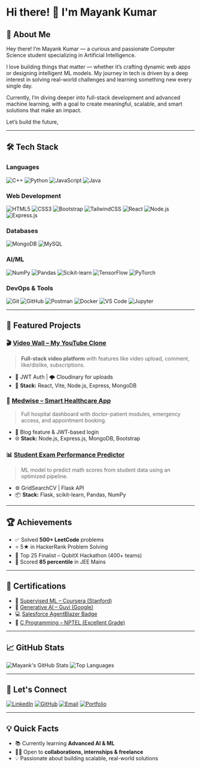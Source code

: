 # Hi there! 👋 I'm Mayank Kumar

## 🚀 About Me

Hey there! I’m Mayank Kumar — a curious and passionate Computer Science student specializing in Artificial Intelligence. 

I love building things that matter — whether it’s crafting dynamic web apps or designing intelligent ML models. My journey in tech is driven by a deep interest in solving real-world challenges and learning something new every single day.

Currently, I’m diving deeper into full-stack development and advanced machine learning, with a goal to create meaningful, scalable, and smart solutions that make an impact.

Let’s build the future, 

---

## 🛠️ Tech Stack

### Languages
![C++](https://img.shields.io/badge/-C++-05122A?style=flat&logo=cplusplus&logoColor=00599C)
![Python](https://img.shields.io/badge/-Python-05122A?style=flat&logo=python&logoColor=3776AB)
![JavaScript](https://img.shields.io/badge/-JavaScript-05122A?style=flat&logo=javascript&logoColor=F7DF1E)
![Java](https://img.shields.io/badge/Java-ED8B00?style=flat&logo=openjdk&logoColor=white)

### Web Development
![HTML5](https://img.shields.io/badge/-HTML5-05122A?style=flat&logo=html5&logoColor=E34F26)
![CSS3](https://img.shields.io/badge/-CSS3-05122A?style=flat&logo=css3&logoColor=1572B6)
![Bootstrap](https://img.shields.io/badge/-Bootstrap-05122A?style=flat&logo=bootstrap&logoColor=563D7C)
![TailwindCSS](https://img.shields.io/badge/-TailwindCSS-05122A?style=flat&logo=tailwind-css&logoColor=06B6D4)
![React](https://img.shields.io/badge/-React-05122A?style=flat&logo=react&logoColor=61DAFB)
![Node.js](https://img.shields.io/badge/-Node.js-05122A?style=flat&logo=node.js&logoColor=339933)
![Express.js](https://img.shields.io/badge/-Express.js-05122A?style=flat&logo=express&logoColor=white)

### Databases
![MongoDB](https://img.shields.io/badge/-MongoDB-05122A?style=flat&logo=mongodb&logoColor=47A248)
![MySQL](https://img.shields.io/badge/-MySQL-05122A?style=flat&logo=mysql&logoColor=4479A1)

### AI/ML
![NumPy](https://img.shields.io/badge/-NumPy-05122A?style=flat&logo=numpy&logoColor=013243)
![Pandas](https://img.shields.io/badge/-Pandas-05122A?style=flat&logo=pandas&logoColor=150458)
![Scikit-learn](https://img.shields.io/badge/-Scikit--learn-05122A?style=flat&logo=scikit-learn&logoColor=F7931E)
![TensorFlow](https://img.shields.io/badge/-TensorFlow-05122A?style=flat&logo=tensorflow&logoColor=FF6F00)
![PyTorch](https://img.shields.io/badge/-PyTorch-05122A?style=flat&logo=pytorch&logoColor=EE4C2C)

### DevOps & Tools
![Git](https://img.shields.io/badge/-Git-05122A?style=flat&logo=git&logoColor=F05032)
![GitHub](https://img.shields.io/badge/-GitHub-05122A?style=flat&logo=github&logoColor=white)
![Postman](https://img.shields.io/badge/-Postman-05122A?style=flat&logo=postman&logoColor=FF6C37)
![Docker](https://img.shields.io/badge/-Docker-05122A?style=flat&logo=docker&logoColor=2496ED)
![VS Code](https://img.shields.io/badge/-VS%20Code-05122A?style=flat&logo=visual-studio-code&logoColor=007ACC)
![Jupyter](https://img.shields.io/badge/-Jupyter-05122A?style=flat&logo=jupyter&logoColor=F37626)

---

## 🌟 Featured Projects

### 🎬 [Video Wall – My YouTube Clone](https://mk-video-wall.netlify.app/)
> **Full-stack video platform** with features like video upload, comment, like/dislike, subscriptions.
- 🔐 JWT Auth | 🌩️ Cloudinary for uploads
- 🔧 **Stack:** React, Vite, Node.js, Express, MongoDB

### 🏥 [Medwise – Smart Healthcare App](https://medwise-smart-healthcare.netlify.app/)
> Full hospital dashboard with doctor-patient modules, emergency access, and appointment booking.
- 🧾 Blog feature & JWT-based login
- 🌐 **Stack:** Node.js, Express.js, MongoDB, Bootstrap

### 📊 [Student Exam Performance Predictor](https://maths-score-prediction-lpvz.onrender.com)
> ML model to predict math scores from student data using an optimized pipeline.
- ⚙️ GridSearchCV | Flask API
- 📦 **Stack:** Flask, scikit-learn, Pandas, NumPy

---

## 🏆 Achievements
- ✅ Solved **500+ LeetCode** problems
- ⭐ 5★ in HackerRank Problem Solving
- 🥇 Top 25 Finalist – QubitX Hackathon (400+ teams)
- 🧠 Scored **85 percentile** in JEE Mains

---

## 📜 Certifications
- 🧠 [Supervised ML – Coursera (Stanford)](https://www.coursera.org/account/accomplishments/certificate/)
- 🤖 [Generative AI – Guvi (Google)](https://www.guvi.in/verify-certificate/)
- 💻 [Salesforce AgentBlazer Badge](https://www.salesforce.com/trailblazer/vo45o92ofwgnm3etwr)
- 🧩 [C Programming – NPTEL (Excellent Grade)](https://drive.google.com/drive/u/0/folders/1jdDFbhGiKCaLJDsu7AGuBG7zvfjIV8bL)

---

## 📈 GitHub Stats
![Mayank's GitHub Stats](https://github-readme-stats.vercel.app/api?username=mayank-kumar03&show_icons=true&theme=radical)
![Top Languages](https://github-readme-stats.vercel.app/api/top-langs/?username=mayank-kumar03&layout=compact&theme=radical)

---

## 🤝 Let's Connect

[![LinkedIn](https://img.shields.io/badge/-LinkedIn-blue?style=flat-square&logo=linkedin&logoColor=white)](https://linkedin.com/in/mayank-kumar-20ba2028a)
[![GitHub](https://img.shields.io/badge/-GitHub-black?style=flat-square&logo=github&logoColor=white)](https://github.com/mayank-kumar03)
[![Email](https://img.shields.io/badge/-Email-red?style=flat-square&logo=gmail&logoColor=white)](mailto:mmayanktripathi897@gmail.com)
[![Portfolio](https://img.shields.io/badge/-Portfolio-05122A?style=flat&logo=vercel&logoColor=white)](https://my-portfolio-one-olive-84.vercel.app)

---

## 💡 Quick Facts
- 📚 Currently learning **Advanced AI & ML**
- 👨‍💻 Open to **collaborations, internships & freelance**
- 💡 Passionate about building scalable, real-world solutions
